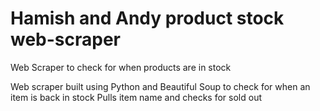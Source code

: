 # Hamish and Andy product stock web-scraper
Web Scraper to check for when products are in stock

Web scraper built using Python and Beautiful Soup to check for when an item is back in stock
Pulls item name and checks for <span class="soldout-tag">sold out</span>
